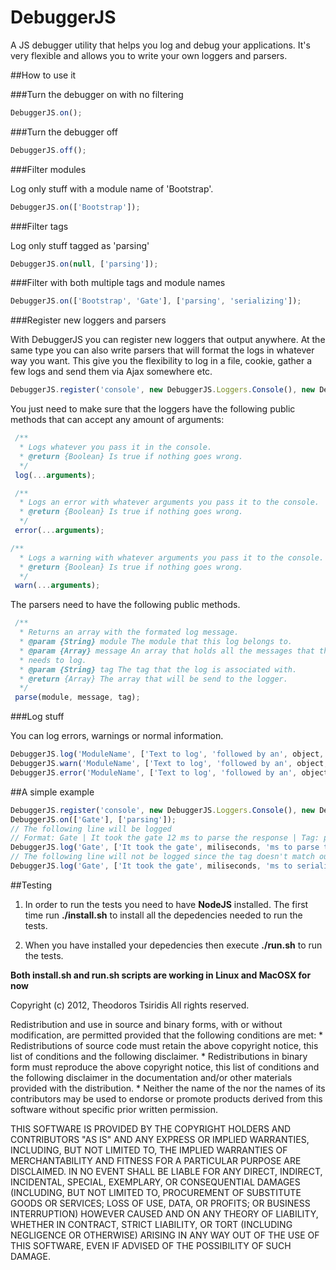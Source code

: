 DebuggerJS
==========

A JS debugger utility that helps you log and debug your applications. It's very flexible and allows you to write your
own loggers and parsers.

##How to use it


###Turn the debugger on with no filtering

 ```javascript
DebuggerJS.on();
```

###Turn the debugger off

 ```javascript
DebuggerJS.off();
```

###Filter modules

Log only stuff with a module name of 'Bootstrap'.
 ```javascript
DebuggerJS.on(['Bootstrap']);
```

###Filter tags

Log only stuff tagged as 'parsing'
 ```javascript
DebuggerJS.on(null, ['parsing']);
```

###Filter with both multiple tags and module names
 ```javascript
DebuggerJS.on(['Bootstrap', 'Gate'], ['parsing', 'serializing']);
```


###Register new loggers and parsers

With DebuggerJS you can register new loggers that output anywhere. At the same type you can also write parsers 
that will format the logs in whatever way you want. This give you the flexibility to log in a file, cookie, 
gather a few logs and send them via Ajax somewhere etc.

 ```javascript
DebuggerJS.register('console', new DebuggerJS.Loggers.Console(), new DebuggerJS.Parsers.Default());
```
You just need to make sure that the loggers have the following public methods that can accept any amount of arguments:
 ```javascript
  /**
   * Logs whatever you pass it in the console.
   * @return {Boolean} Is true if nothing goes wrong.
   */
  log(...arguments);

  /**
   * Logs an error with whatever arguments you pass it to the console.
   * @return {Boolean} Is true if nothing goes wrong.
   */
  error(...arguments);

/**
   * Logs a warning with whatever arguments you pass it to the console.
   * @return {Boolean} Is true if nothing goes wrong.
   */
  warn(...arguments);
```

The parsers need to have the following public methods.
 ```javascript
  /**
   * Returns an array with the formated log message.
   * @param {String} module The module that this log belongs to.
   * @param {Array} message An array that holds all the messages that the user
   * needs to log.
   * @param {String} tag The tag that the log is associated with.
   * @return {Array} The array that will be send to the logger.
   */
  parse(module, message, tag);
```

###Log stuff

You can log errors, warnings or normal information.
 ```javascript
DebuggerJS.log('ModuleName', ['Text to log', 'followed by an', object, 'etc'], 'tag');
DebuggerJS.warn('ModuleName', ['Text to log', 'followed by an', object, 'etc'], 'tag');
DebuggerJS.error('ModuleName', ['Text to log', 'followed by an', object, 'etc'], 'tag');
```

##A simple example

```javascript
DebuggerJS.register('console', new DebuggerJS.Loggers.Console(), new DebuggerJS.Parsers.Default());
DebuggerJS.on(['Gate'], ['parsing']);
// The following line will be logged
// Format: Gate | It took the gate 12 ms to parse the response | Tag: parsing
DebuggerJS.log('Gate', ['It took the gate', miliseconds, 'ms to parse the response'], 'parsing');
// The following line will not be logged since the tag doesn't match our filtering.
DebuggerJS.log('Gate', ['It took the gate', miliseconds, 'ms to serialize the response'], 'serializing');
```

##Testing

1. In order to run the tests you need to have **NodeJS** installed. The first time
run **./install.sh** to install all the depedencies needed to run the tests.

2. When you have installed your depedencies then execute **./run.sh** to run the
tests.

**Both install.sh and run.sh scripts are working in Linux and MacOSX for now**

Copyright (c) 2012, Theodoros Tsiridis
All rights reserved.

Redistribution and use in source and binary forms, with or without
modification, are permitted provided that the following conditions are met:
    * Redistributions of source code must retain the above copyright
      notice, this list of conditions and the following disclaimer.
    * Redistributions in binary form must reproduce the above copyright
      notice, this list of conditions and the following disclaimer in the
      documentation and/or other materials provided with the distribution.
    * Neither the name of the <organization> nor the
      names of its contributors may be used to endorse or promote products
      derived from this software without specific prior written permission.

THIS SOFTWARE IS PROVIDED BY THE COPYRIGHT HOLDERS AND CONTRIBUTORS "AS IS" AND
ANY EXPRESS OR IMPLIED WARRANTIES, INCLUDING, BUT NOT LIMITED TO, THE IMPLIED
WARRANTIES OF MERCHANTABILITY AND FITNESS FOR A PARTICULAR PURPOSE ARE
DISCLAIMED. IN NO EVENT SHALL <COPYRIGHT HOLDER> BE LIABLE FOR ANY
DIRECT, INDIRECT, INCIDENTAL, SPECIAL, EXEMPLARY, OR CONSEQUENTIAL DAMAGES
(INCLUDING, BUT NOT LIMITED TO, PROCUREMENT OF SUBSTITUTE GOODS OR SERVICES;
LOSS OF USE, DATA, OR PROFITS; OR BUSINESS INTERRUPTION) HOWEVER CAUSED AND
ON ANY THEORY OF LIABILITY, WHETHER IN CONTRACT, STRICT LIABILITY, OR TORT
(INCLUDING NEGLIGENCE OR OTHERWISE) ARISING IN ANY WAY OUT OF THE USE OF THIS
SOFTWARE, EVEN IF ADVISED OF THE POSSIBILITY OF SUCH DAMAGE.